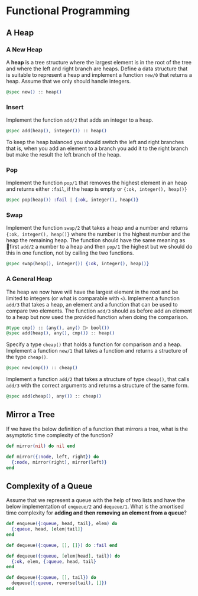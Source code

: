 # Functional Programming

## A Heap

### A New Heap

A **heap** is a tree structure where the largest element is in the root of the tree and where the left and right branch are heaps. Define a data structure that is suitable to represent a heap and implement a function `new/0` that returns a heap. Assume that we only should handle integers.

```elixir
@spec new() :: heap()
```

### Insert

Implement the function `add/2` that adds an integer to a heap.

```elixir
@spec add(heap(), integer()) :: heap()
```

To keep the heap balanced you should switch the left and right branches that is, when you add an element to a branch you add it to the right branch but make the result the left branch of the heap.

### Pop

Implement the function `pop/1` that removes the highest element in an heap and returns either `:fail`, if the heap is empty or `{:ok, integer(), heap()}` 

```elixir
@spec pop(heap()) :fail | {:ok, integer(), heap()}
```

### Swap

Implement the function `swap/2` that takes a heap and a number and returns `{:ok, integer(), heap()}` where the number is the highest number and the heap the remaining heap. The function should have the same meaning as first `add/2` a number to a heap and then `pop/1` the highest but we should do this in one function, not by calling the two functions.

```elixir
@spec swap(heap(), integer()) {:ok, integer(), heap()}
```

### A General Heap

The heap we now have will have the largest element in the root and be limited to integers \(or what is comparable with `<`\). Implement a function `add/3` that takes a heap, an element and a function that can be used to compare two elements. The function `add/3` should as before add an element to a heap but now used the provided function when doing the comparison.

```elixir
@type cmp() :: (any(), any() > bool())
@spec add(heap(), any(), cmp()) :: heap()
```

Specify a type `cheap()` that holds a function for comparison and a heap. Implement a function `new/1` that takes a function and returns a structure of the type `cheap()`. 

```elixir
@spec new(cmp()) :: cheap()
```

Implement a function `add/2` that takes a structure of type `cheap()`, that calls `add/3` with the correct arguments and returns a structure of the same form.

```elixir
@spec add(cheap(), any()) :: cheap()
```

## Mirror a Tree

If we have the below definition of a function that mirrors a tree, what is the asymptotic time complexity of the function?

```elixir
def mirror(nil) do nil end

def mirror({:node, left, right}) do
  {:node, mirror(right), mirror(left)}
end
```

## Complexity of a Queue

Assume that we represent a queue with the help of two lists and have the below implementation of `enqueue/2` and `dequeue/1`. What is the amortised time complexity for **adding and then removing an element from a queue**?

```elixir
def enqueue({:queue, head, tail}, elem) do
  {:queue, head, [elem|tail]}
end

def dequeue({:queue, [], []}) do :fail end

def dequeue({:queue, [elem|head], tail}) do
  {:ok, elem, {:queue, head, tail}
end

def dequeue({:queue, [], tail}) do
  dequeue({:queue, reverse(tail), []})
end
```

